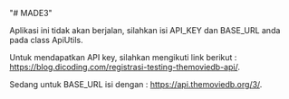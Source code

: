 "# MADE3" 

Aplikasi ini tidak akan berjalan, silahkan isi API_KEY dan BASE_URL anda pada class ApiUtils.

Untuk mendapatkan API key, silahkan mengikuti link berikut : https://blog.dicoding.com/registrasi-testing-themoviedb-api/.


Sedang untuk BASE_URL isi dengan : https://api.themoviedb.org/3/.

